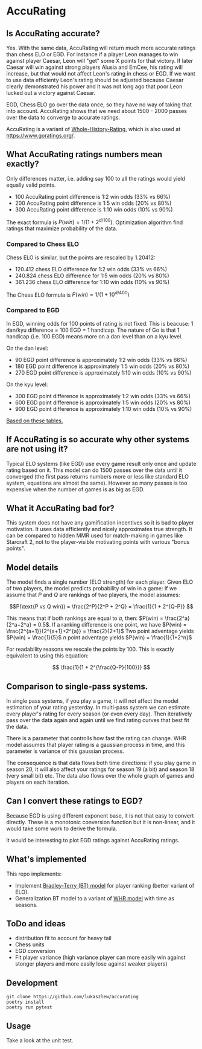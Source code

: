 # AccuRating

## Is AccuRating accurate?

Yes. With the same data, AccuRating will return much more accurate ratings than chess ELO or EGD.
For instance if a player Leon manages to win against player Caesar, Leon will "get" some X points for that victory.
If later Caesar will win against strong players Alusia and EmCee, his rating will increase, but that would not affect Leon's rating in chess or EGD.
If we want to use data efficienty Leon's rating should be adjusted because Caesar clearly demonstrated his power and it was not long ago that poor Leon lucked out a victory against Caesar.

EGD, Chess ELO go over the data once, so they have no way of taking that into account.
AccuRating shows that we need about 1500 - 2000 passes over the data to converge to accurate ratings.

AccuRating is a variant of [Whole-History-Rating](https://www.remi-coulom.fr/WHR/), which is also used at https://www.goratings.org/.

## What AccuRating ratings numbers mean exactly?

Only differences matter, i.e. adding say 100 to all the ratings would yield equally valid points.

- 100 AccuRating point difference is 1:2 win odds (33% vs 66%)
- 200 AccuRating point difference is 1:5 win odds (20% vs 80%)
- 300 AccuRating point difference is 1:10 win odds (10% vs 90%)

The exact formula is $P(win) = 1 / (1 + 2^{d / 100})$.
Optimization algorithm find ratings that maximize probability of the data.

### Compared to Chess ELO

Chess ELO is similar, but the points are rescaled by 1.20412:

- 120.412 chess ELO difference for 1:2 win odds (33% vs 66%)
- 240.824 chess ELO difference for 1:5 win odds (20% vs 80%)
- 361.236 chess ELO difference for 1:10 win odds (10% vs 90%)

The Chess ELO formula is $P(win) = 1 / (1 + 10^{d / 400})$

### Compared to EGD

In EGD, winning odds for 100 points of rating is not fixed.
This is beacuse: 1 dan/kyu difference = 100 EGD = 1 handicap.
The nature of Go is that 1 handicap (i.e. 100 EGD) means more on a dan level than on a kyu level.

On the dan level:

- 90 EGD point difference is approximately 1:2 win odds (33% vs 66%)
- 180 EGD point difference is approximately 1:5 win odds (20% vs 80%)
- 270 EGD point difference is approximately 1:10 win odds (10% vs 90%)

On the kyu level:

- 300 EGD point difference is approximately 1:2 win odds (33% vs 66%)
- 600 EGD point difference is approximately 1:5 win odds (20% vs 80%)
- 900 EGD point difference is approximately 1:10 win odds (10% vs 90%)

[Based on these tables.](https://www.europeangodatabase.eu/EGD/winning_stats.php)

## If AccuRating is so accurate why other systems are not using it?

Typical ELO systems (like EGD) use every game result only once and update rating based on it.
This model can do 1500 passes over the data until it converged (the first pass returns numbers more or less like standard ELO system, equations are almost the same).
However so many passes is too expensive when the number of games is as big as EGD.

## What it AccuRating bad for?

This system does not have any gamification incentives so it is bad to player motivation.
It uses data efficiently and nicely approximates true strength.
It can be compared to hidden MMR used for match-making in games like Starcraft 2, not to the player-visible motivating points with various "bonus points".

## Model details

The model finds a single number (ELO strength) for each player.
Given ELO of two players, the model predicts probability of win in a game:
If we assume that $P$ and $Q$ are rankings of two players, the model assumes:

$$P(\text{P vs Q win}) = \frac{2^P}{2^P + 2^Q} = \frac{1}{1 + 2^{Q-P}} $$

This means that if both rankings are equal to $a$, then: $P(win) = \frac{2^a}{2^a+2^a} = 0.5$.
If a ranking difference is one point, we have $P(win) = \frac{2^{a+1}}{2^{a+1}+2^{a}} = \frac{2}{2+1}$
Two point adventage yields $P(win) = \frac{1}{5}$
$n$ point adventage yields $P(win) = \frac{1}{1+2^n}$

For readability reasons we rescale the points by 100. This is exactly equivalent to using this equation:

$$ \frac{1}{1 + 2^{\frac{Q-P}{100}}} $$

## Comparison to single-pass systems.

In single pass systems, if you play a game, it will not affect the model estimation of your rating yesterday.
In multi-pass system we can estimate every player's rating for every season (or even every day).
Then iteratively pass over the data again and again until we find rating curves that best fit the data.

There is a parameter that controlls how fast the rating can change.
WHR model assumes that player rating is a gaussian process in time, and this parameter is variance of this gaussian process.

The consequence is that data flows both time directions: if you play game in season 20, it will also affect your ratings for season 19 (a bit) and season 18 (very small bit) etc.
The data also flows over the whole graph of games and players on each iteration.

## Can I convert these ratings to EGD?

Because EGD is using different exponent base, it is not that easy to convert directly.
These is a monotonic conversion function but it is non-linear, and it would take some work to derive the formula.

It would be interesting to plot EGD ratings against AccuRating ratings.

## What's implemented

This repo implements:

- Implement [Bradley-Terry (BT) model](https://en.wikipedia.org/wiki/Bradley%E2%80%93Terry_model) for player ranking (better variant of ELO).
- Generalization BT model to a variant of [WHR model](https://www.remi-coulom.fr/WHR/) with time as seasons.

## ToDo and ideas

- distribution fit to account for heavy tail
- Chess units
- EGD conversion
- Fit player variance (high variance player can more easily win against stonger players and more easily lose against weaker players)

## Development

```shell
git clone https://github.com/lukaszlew/accurating
poetry install
poetry run pytest
```

## Usage

Take a look at the unit test.
